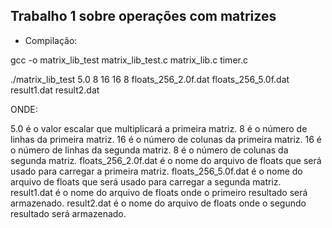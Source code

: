 ## Trabalho 1 sobre operações com matrizes

* Compilação:

gcc -o matrix_lib_test matrix_lib_test.c matrix_lib.c timer.c

./matrix_lib_test 5.0 8 16 16 8 floats_256_2.0f.dat floats_256_5.0f.dat result1.dat result2.dat

ONDE:

5.0 é o valor escalar que multiplicará a primeira matriz.
8 é o número de linhas da primeira matriz.
16 é o número de colunas da primeira matriz.
16 é o número de linhas da segunda matriz.
8 é o número de colunas da segunda matriz.
floats_256_2.0f.dat é o nome do arquivo de floats que será usado para carregar a primeira matriz.
floats_256_5.0f.dat é o nome do arquivo de floats que será usado para carregar a segunda matriz.
result1.dat é o nome do arquivo de floats onde o primeiro resultado será armazenado.
result2.dat é o nome do arquivo de floats onde o segundo resultado será armazenado.
